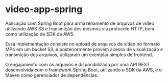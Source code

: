 # video-app-spring

Aplicação com Spring Boot para armazenamento de arquivos de vídeo utilizando AWS S3 e transmição dos mesmos via protocolo HTTP, bem como utilização de SDK da AWS.

Essa implementação consiste no upload de arquivos de vídeo no formato MP4 em um bucket S3, e posteriormente provém acesso de visualização e transmição dos arquivos, utilizando um exemplar simples de frontend.

O engajamento com os arquivos é disponibilizada por uma API REST desenvolvida com o framework Spring Boot, utilizando o SDK da AWS, e o Maven como gerenciador de dependências.
